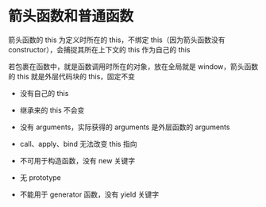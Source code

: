 # 箭头函数和普通函数

箭头函数的 this 为定义时所在的 this，不绑定 this（因为箭头函数没有 constructor），会捕捉其所在上下文的 this 作为自己的 this

若包裹在函数中，就是函数调用时所在的对象，放在全局就是 window，箭头函数的 this 就是外层代码块的 this，固定不变

- 没有自己的 this

- 继承来的 this 不会变

- 没有 arguments，实际获得的 arguments 是外层函数的 arguments

- call、apply、bind 无法改变 this 指向

- 不可用于构造函数，没有 new 关键字

- 无 prototype

- 不能用于 generator 函数，没有 yield 关键字
